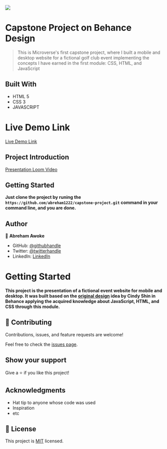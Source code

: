 ![](https://img.shields.io/badge/Microverse-blueviolet)

# Capstone Project on Behance Design

> This is Microverse's first capstone project, where I built a mobile and desktop website for a fictional golf club event implementing the concepts I have earned in the first module: CSS, HTML, and JavaScript

## Built With

- HTML 5
- CSS 3
- JAVASCRIPT

# Live Demo Link

[Live Demo Link](https://abreham1222.github.io/capstone-project/)

## Project Introduction

[Presentation Loom Video](https://www.loom.com/share/67882df1be504321ab479ee61f2e4a4f)

## Getting Started

**Just clone the project by runing the `https://github.com/abreham1222/capstone-project.git` command in your command line, and you are done.**

## Author

👤 **Abreham Awoke**

- GitHub: [@githubhandle](https://github.com/abreham1222)
- Twitter: [@twitterhandle](https://twitter.com/Abreham1222)
- LinkedIn: [LinkedIn](https://linkedin.com/in/abreham1222)

# Getting Started

**This project is the presentation of a fictional event website for mobile and desktop. It was built based on the [original design](https://www.behance.net/gallery/29845175/CC-Global-Summit-2015) idea by Cindy Shin in Behance applying the acquired knowledge about JavaScript, HTML, and CSS through this module.**

## 🤝 Contributing
Contributions, issues, and feature requests are welcome!

Feel free to check the [issues page](../../issues/).

## Show your support

Give a ⭐️ if you like this project!

## Acknowledgments

- Hat tip to anyone whose code was used
- Inspiration
- etc

## 📝 License

This project is [MIT](./MIT.md) licensed.